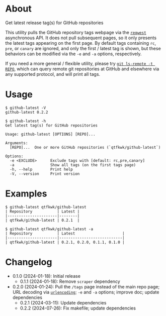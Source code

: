 # About

Get latest release tag(s) for GitHub repositories

This utility pulls the GitHub repository tags webpage via the [`reqwest`] asynchronous API.
It does not pull subsequent pages, so it only presents the latest tags appearing on the first page.
By default tags containing `rc`, `pre`, or `canary` are ignored, and only the first / latest tag is
shown, but these behaviors can be modified via the `-e` and `-a` options, respectively.

If you need a more general / flexible utility, please try [`git ls-remote -t REPO`], which can query
remote git repositories at GitHub and elsewhere via any supported protocol, and will print all tags. 

[`reqwest`]: https://crates.io/crates/reqwest
[`git ls-remote -t REPO`]: https://git-scm.com/docs/git-ls-remote.html

# Usage

~~~text
$ github-latest -V
github-latest 0.2.2
~~~

~~~text
$ github-latest -h
Get latest tag(s) for GitHub repositories

Usage: github-latest [OPTIONS] [REPO]...

Arguments:
  [REPO]...  One or more GitHub repositories (`qtfkwk/github-latest`)

Options:
  -e <EXCLUDE>      Exclude tags with [default: rc,pre,canary]
  -a                Show all tags (on the first tags page)
  -h, --help        Print help
  -V, --version     Print version
~~~

# Examples

~~~text
$ github-latest qtfkwk/github-latest
| Repository           | Latest |
|----------------------|--------|
| qtfkwk/github-latest | 0.2.1  |

~~~

~~~text
$ github-latest qtfkwk/github-latest -a
| Repository           | Latest                     |
|----------------------|----------------------------|
| qtfkwk/github-latest | 0.2.1, 0.2.0, 0.1.1, 0.1.0 |

~~~

# Changelog

* 0.1.0 (2024-01-18): Initial release
    * 0.1.1 (2024-01-18): Remove `scraper` dependency
* 0.2.0 (2024-01-24): Pull the `/tags` page instead of the main repo page; URL decoding via
  [`urlencoding`]; `-e` and `-a` options; improve doc; update dependencies
    * 0.2.1 (2024-03-11): Update dependencies
    * 0.2.2 (2024-07-26): Fix makefile; update dependencies

[`urlencoding`]: https://crates.io/crates/urlencoding

